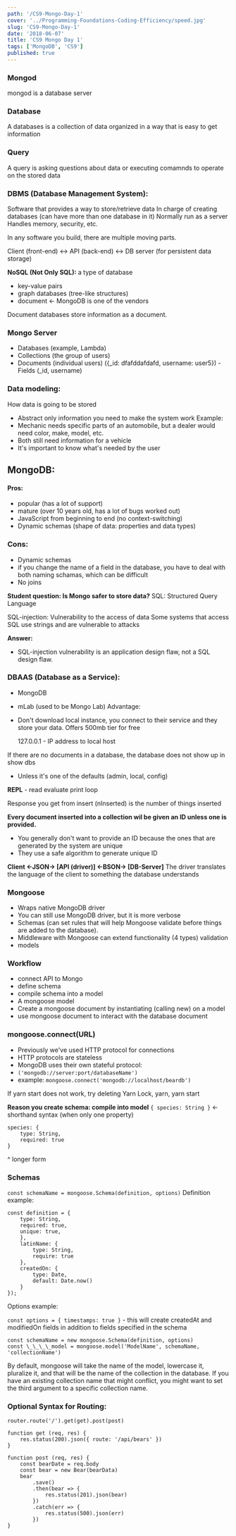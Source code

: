 ```yaml
---
path: '/CS9-Mongo-Day-1'
cover: '../Programming-Foundations-Coding-Efficiency/speed.jpg'
slug: 'CS9-Mongo-Day-1'
date: '2018-06-07'
title: 'CS9 Mongo Day 1'
tags: ['MongoDB', 'CS9']
published: true
---
```


### Mongod

mongod is a database server

### Database

A databases is a collection of data organized in a way that is easy to get information

### Query

A query is asking questions about data or executing comamnds to operate on the stored data

### DBMS (Database Management System):

Software that provides a way to store/retrieve data
In charge of creating databases (can have more than one database in it)
Normally run as a server
Handles memory, security, etc.

In any software you build, there are multiple moving parts.

Client (front-end) <-> API (back-end) <-> DB server (for persistent data storage)

**NoSQL (Not Only SQL):** a type of database

- key-value pairs
- graph databases (tree-like structures)
- document <- MongoDB is one of the vendors

Document databases store information as a document.

### Mongo Server

- Databases (example, Lambda)
- Collections (the group of users)
- Documents (individual users) ({\_id: dfafddafdafd, username: user5})
  -Fields (\_id, username)

### Data modeling:

How data is going to be stored

- Abstract only information you need to make the system work
  Example:
- Mechanic needs specific parts of an automobile, but a dealer would need color, make, model, etc.
- Both still need information for a vehicle
- It's important to know what's needed by the user

## MongoDB:

#### Pros:

- popular (has a lot of support)
- mature (over 10 years old, has a lot of bugs worked out)
- JavaScript from beginning to end (no context-switching)
- Dynamic schemas (shape of data: properties and data types)

### Cons:

- Dynamic schemas
- if you change the name of a field in the database, you have to deal with both naming schamas, which can be difficult
- No joins

**Student question: Is Mongo safer to store data?**
SQL: Structured Query Language

SQL-injection:
Vulnerability to the access of data
Some systems that access SQL use strings and are vulnerable to attacks

**Answer:**

- SQL-injection vulnerability is an application design flaw, not a SQL design flaw.

### DBAAS (Database as a Service):

- MongoDB
- mLab (used to be Mongo Lab)
  Advantage:
- Don't download local instance, you connect to their service and they store your data. Offers 500mb tier for free

  127.0.0.1 - IP address to local host

If there are no documents in a database, the database does not show up in show dbs

- Unless it's one of the defaults (admin, local, config)

**REPL** - read evaluate print loop

Response you get from insert (nInserted) is the number of things inserted

**Every document inserted into a collection wil be given an ID unless one is provided.**

- You generally don't want to provide an ID because the ones that are generated by the system are unique
- They use a safe algorithm to generate unique ID

**Client <-JSON-> [API (driver)] <-BSON-> [DB-Server]**
The driver translates the language of the client to something the database understands

### Mongoose

- Wraps native MongoDB driver
- You can still use MongoDB driver, but it is more verbose
- Schemas (can set rules that will help Mongoose validate before things are added to the database).
- Middleware with Mongoose can extend functionality (4 types)
  validation
- models

### Workflow

- connect API to Mongo
- define schema
- compile schema into a model
- A mongoose model
- Create a mongoose document by instantiating (calling new) on a model
- use mongoose document to interact with the database document

### mongoose.connect(URL)

- Previously we've used HTTP protocol for connections
- HTTP protocols are stateless
- MongoDB uses their own stateful protocol:
- `('mongodb://server:port/databaseName')`
- example: `mongoose.connect('mongodb://localhost/beardb')`

If yarn start does not work, try deleting Yarn Lock, yarn, yarn start

**Reason you create schema: compile into model**
`{ species: String }` <- shorthand syntax (when only one property)

```
species: {
    type: String,
    required: true
}
```

^ longer form

### Schemas

`const schemaName = mongoose.Schema(definition, options)`
Definition example:

```
const definition = {
    type: String,
    required: true,
    unique: true,
    },
    latinName: {
        type: String,
        require: true
    },
    createdOn: {
        type: Date,
        default: Date.now()
    }
});
```

Options example:

`const options = { timestamps: true }` - this will create createdAt and modifiedOn fields in addition to fields specified in the schema

```
const schemaName = new mongoose.Schema(definition, options)
const \_\_\_\_model = mongoose.model('ModelName', schemaName, 'collectionName')
```

By default, mongoose will take the name of the model, lowercase it, pluralize it, and that will be the name of the collection in the database.
If you have an existing collection name that might conflict, you might want to set the third argument to a specific collection name.

### Optional Syntax for Routing:

```
router.route('/').get(get).post(post)

function get (req, res) {
    res.status(200).json({ route: '/api/bears' })
}

function post (req, res) {
    const bearDate = req.body
    const bear = new Bear(bearData)
    bear
        .save()
        .then(bear => {
            res.status(201).json(bear)
        })
        .catch(err => {
            res.status(500).json(err)
        })
}
```
